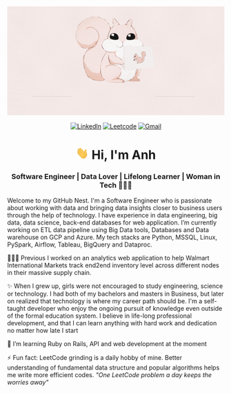  <div align="center">
  <a href="#">
    <img src="github-chipmunk-dev.gif">
  </a>
   
<!--   <a href="https://anhhchu.github.io/" target="_blank"><img alt="Website" src="https://img.shields.io/badge/Website-violet?style=for-the-badge"></a> -->
  <a href="https://www.linkedin.com/in/anhhchu/" target="_blank"><img alt="LinkedIn" src="https://img.shields.io/badge/LinkedIn-0077B5?style=for-the-badge&logo=linkedin&logoColor=white"></a>
  <a href="https://leetcode.com/jasminmay/" target="_blank"><img alt="Leetcode" src="https://img.shields.io/badge/-LeetCode-FFA116?style=for-the-badge&logo=LeetCode&logoColor=black"></a>
  <a href="mailto:anhhchu12@gmail.com" target="_blank"><img alt="Gmail" src="https://img.shields.io/badge/Gmail-D14836?style=for-the-badge&logo=gmail&logoColor=white"></a>
</div>

<!--  
<details>
  <summary>View my GitHub Activity & Stats</summary>

  | | |
|:-------------------------:|:-------------------------:|
|<img width="1604" src="./metrics.svg">  |  <img width="1604" src="./metrics.two.svg">|
  
</details> -->

<h1 align="center"> <img src="wave.gif" width="30px"> Hi, I'm Anh</h1>
<h3 align="center">Software Engineer | Data Lover | Lifelong Learner | Woman in Tech 👩🏻‍💻</h3>

Welcome to my GitHub Nest. I'm a Software Engineer who is passionate about working with data and bringing data insights closer to business users through the help of technology. I have experience in data engineering, big data, data science, back-end databases for web application. I’m currently working on ETL data pipeline using Big Data tools, Databases and Data warehouse on GCP and Azure. My tech stacks are Python, MSSQL, Linux, PySpark, Airflow, Tableau, BigQuery and Dataproc. 

👩🏻‍💻 Previous I worked on an analytics web application to help Walmart International Markets track end2end inventory level across different nodes in their massive supply chain. 

✨ When I grew up, girls were not encouraged to study engineering, science or technology. I had both of my bachelors and masters in Business, but later on realized that technology is where my career path should be. I'm a self-taught developer who enjoy the ongoing pursuit of knowledge even outside of the formal education system. I believe in life-long professional development, and that I can learn anything with hard work and dedication no matter how late I start

🌱 I’m learning Ruby on Rails, API and web development at the moment

⚡ Fun fact: LeetCode grinding is a daily hobby of mine. Better understanding of fundamental data structure and popular algorithms helps me write more efficient codes. *"One LeetCode problem a day keeps the worries away"*
